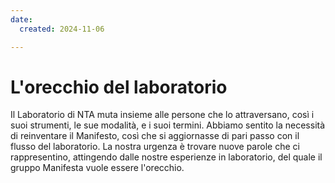 ```yaml
---
date:
  created: 2024-11-06

---
```


# L'orecchio del laboratorio
Il Laboratorio di NTA muta insieme alle persone che lo attraversano\,
così i suoi strumenti, le sue modalità, e i suoi termini. Abbiamo sentito la necessità 
di reinventare il Manifesto, così che si aggiornasse di pari passo con il flusso del
laboratorio. La nostra urgenza è trovare nuove parole che ci rappresentino, attingendo 
dalle nostre esperienze in laboratorio, del quale il gruppo Manifesta vuole essere l'orecchio. 
